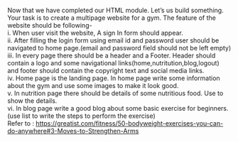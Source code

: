 Now that we have completed our HTML module. Let’s us build something. Your task is to create a multipage website for a gym. The feature of the website should be following- <br>
i. When user visit the website, A sign In form should appear.  <br>
ii. After filling the login form using email id and password user should be navigated to home page.(email and password field should not be left empty) <br>
iii. In every page there should be a header and a Footer. Header should contain a logo and some navigational links(home,nutritution,blog,logout) and footer should contain the copyright text and social media links.  <br>
iv. Home page is the landing page. In home page write some information about the gym and use some images to make it look good.  <br>
v. In nutrition page there should be details of some nutritious food. Use to show the details.  <br>
vi. In blog page write a good blog about some basic exercise for beginners. (use list to write the steps to perform the exercise) <br>
Refer to : https://greatist.com/fitness/50-bodyweight-exercises-you-can-do-anywhere#3-Moves-to-Strengthen-Arms
